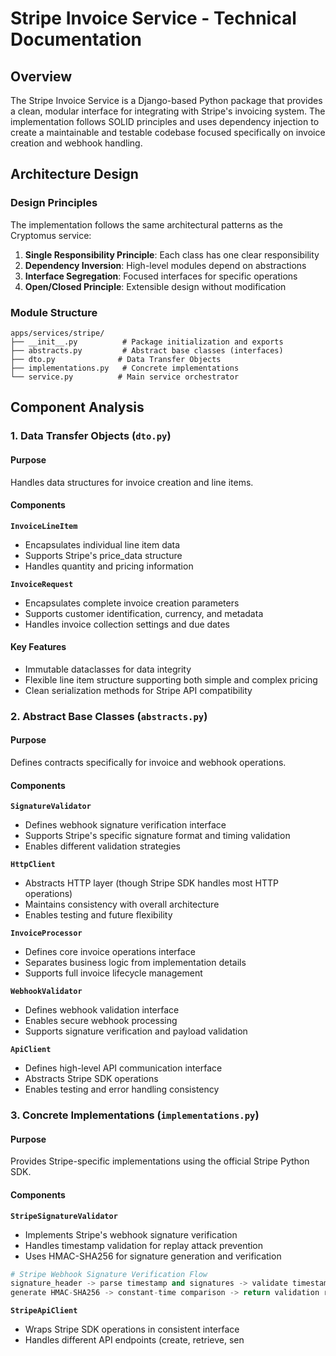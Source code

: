 # Stripe Invoice Service - Technical Documentation

## Overview

The Stripe Invoice Service is a Django-based Python package that provides a clean, modular interface for integrating with Stripe's invoicing system. The implementation follows SOLID principles and uses dependency injection to create a maintainable and testable codebase focused specifically on invoice creation and webhook handling.

## Architecture Design

### Design Principles

The implementation follows the same architectural patterns as the Cryptomus service:

1. **Single Responsibility Principle**: Each class has one clear responsibility
2. **Dependency Inversion**: High-level modules depend on abstractions
3. **Interface Segregation**: Focused interfaces for specific operations
4. **Open/Closed Principle**: Extensible design without modification

### Module Structure

```
apps/services/stripe/
├── __init__.py          # Package initialization and exports
├── abstracts.py         # Abstract base classes (interfaces)
├── dto.py              # Data Transfer Objects
├── implementations.py   # Concrete implementations
└── service.py          # Main service orchestrator
```

## Component Analysis

### 1. Data Transfer Objects (`dto.py`)

#### Purpose

Handles data structures for invoice creation and line items.

#### Components

**`InvoiceLineItem`**

- Encapsulates individual line item data
- Supports Stripe's price_data structure
- Handles quantity and pricing information

**`InvoiceRequest`**

- Encapsulates complete invoice creation parameters
- Supports customer identification, currency, and metadata
- Handles invoice collection settings and due dates

#### Key Features

- Immutable dataclasses for data integrity
- Flexible line item structure supporting both simple and complex pricing
- Clean serialization methods for Stripe API compatibility

### 2. Abstract Base Classes (`abstracts.py`)

#### Purpose

Defines contracts specifically for invoice and webhook operations.

#### Components

**`SignatureValidator`**

- Defines webhook signature verification interface
- Supports Stripe's specific signature format and timing validation
- Enables different validation strategies

**`HttpClient`**

- Abstracts HTTP layer (though Stripe SDK handles most HTTP operations)
- Maintains consistency with overall architecture
- Enables testing and future flexibility

**`InvoiceProcessor`**

- Defines core invoice operations interface
- Separates business logic from implementation details
- Supports full invoice lifecycle management

**`WebhookValidator`**

- Defines webhook validation interface
- Enables secure webhook processing
- Supports signature verification and payload validation

**`ApiClient`**

- Defines high-level API communication interface
- Abstracts Stripe SDK operations
- Enables testing and error handling consistency

### 3. Concrete Implementations (`implementations.py`)

#### Purpose

Provides Stripe-specific implementations using the official Stripe Python SDK.

#### Components

**`StripeSignatureValidator`**

- Implements Stripe's webhook signature verification
- Handles timestamp validation for replay attack prevention
- Uses HMAC-SHA256 for signature generation and verification

```python
# Stripe Webhook Signature Verification Flow
signature_header -> parse timestamp and signatures -> validate timestamp freshness -> 
generate HMAC-SHA256 -> constant-time comparison -> return validation result
```

**`StripeApiClient`**

- Wraps Stripe SDK operations in consistent interface
- Handles different API endpoints (create, retrieve, sen
